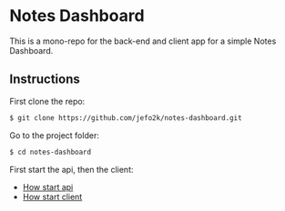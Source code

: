 # Notes Dashboard

This is a mono-repo for the back-end and client app for a simple Notes Dashboard.

## Instructions

First clone the repo:

```bash
$ git clone https://github.com/jefo2k/notes-dashboard.git
```

Go to the project folder:

```bash
$ cd notes-dashboard
```

First start the api, then the client:

- [How start api](./back-end)
- [How start client](./front-end)
